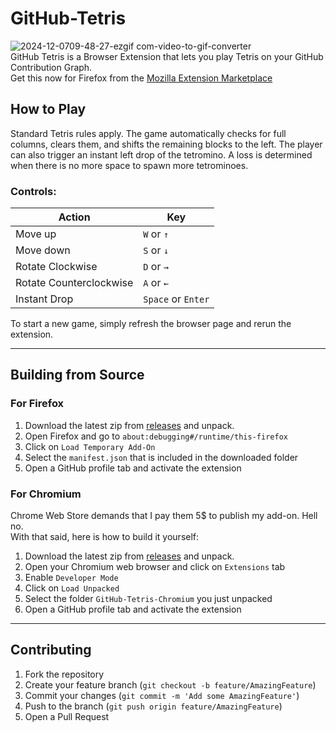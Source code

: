 # GitHub-Tetris
![2024-12-0709-48-27-ezgif com-video-to-gif-converter](https://github.com/user-attachments/assets/67c6fa9c-8185-443e-9eac-8243e6da53bf)  
GitHub Tetris is a Browser Extension that lets you play Tetris on your GitHub Contribution Graph.  
Get this now for Firefox from the [Mozilla Extension Marketplace](https://addons.mozilla.org/en-US/firefox/addon/github-tetris-game/)

## How to Play
Standard Tetris rules apply. The game automatically checks for full columns, clears them, and shifts the remaining blocks to the left. The player can also trigger an instant left drop of the tetromino. A loss is determined when there is no more space to spawn more tetrominoes.  

### Controls: 
| **Action**          | **Key**            |
|----------------------|--------------------|
| Move up              | `W` or `↑`        |
| Move down            | `S` or `↓`        |
| Rotate Clockwise     | `D` or `→`        |
| Rotate Counterclockwise | `A` or `←`    |
| Instant Drop         | `Space` or `Enter`|

To start a new game, simply refresh the browser page and rerun the extension.

___
## Building from Source
### For Firefox
1. Download the latest zip from [releases](https://github.com/TreacherousDev/GitHub-Tetris/releases) and unpack.
2. Open Firefox and go to `about:debugging#/runtime/this-firefox`
3. Click on `Load Temporary Add-On`
4. Select the `manifest.json` that is included in the downloaded folder
5. Open a GitHub profile tab and activate the extension


### For Chromium
Chrome Web Store demands that I pay them 5$ to publish my add-on. Hell no.  
With that said, here is how to build it yourself:
1. Download the latest zip from [releases](https://github.com/TreacherousDev/GitHub-Tetris/releases) and unpack.
2. Open your Chromium web browser and click on `Extensions` tab
3. Enable `Developer Mode`
4. Click on `Load Unpacked`
5. Select the folder `GitHub-Tetris-Chromium` you just unpacked
6. Open a GitHub profile tab and activate the extension

___
## Contributing

1. Fork the repository
2. Create your feature branch (`git checkout -b feature/AmazingFeature`)
3. Commit your changes (`git commit -m 'Add some AmazingFeature'`)
4. Push to the branch (`git push origin feature/AmazingFeature`)
5. Open a Pull Request
